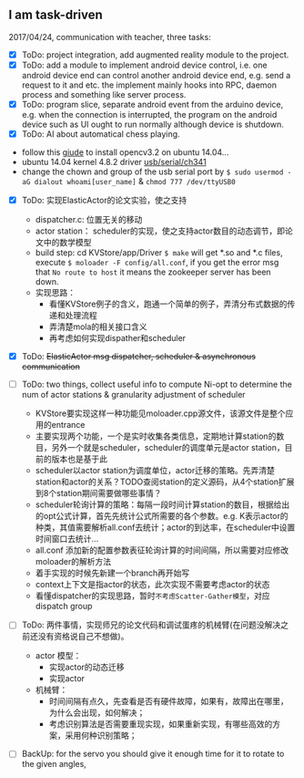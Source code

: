 ## I am task-driven
2017/04/24, communication with teacher, three tasks:
- [x] ToDo: project integration, add augmented reality module to the project.
- [x] ToDo: add a module to implement android device control, i.e. one android device end can control another android device end, e.g. send a request to it and etc. the implement mainly hooks into RPC, daemon process and something like server process.
- [x] ToDo: program slice, separate android event from the arduino device, e.g. when the connection is interrupted, the program on the android device such as UI ought to run normally although device is shutdown.
- [x] ToDo: AI about automatical chess playing.

- follow this [giude](http://blog.csdn.net/u013831198/article/details/70215925) to install opencv3.2 on ubuntu 14.04...
- ubuntu 14.04 kernel 4.8.2 driver [usb/serial/ch341](http://elixir.free-electrons.com/linux/v4.8.2/source/drivers/usb/serial/ch341.c)
- change the chown and group of the usb serial port by `$ sudo usermod -aG dialout whoami[user_name]` & `chmod 777 /dev/ttyUSB0`

- [x] ToDo: 实现ElasticActor的论文实验，使之支持
  - dispatcher.c: 位置无关的移动
  - actor station： scheduler的实现，使之支持actor数目的动态调节，即论文中的数学模型
  - build step: cd KVStore/app/Driver `$ make` will get *.so and *.c files, execute `$ moloader -F config/all.conf`, if you get the error msg that `No route to host` it means the zookeeper server has been down.
  - 实现思路：
    - 看懂KVStore例子的含义，跑通一个简单的例子，弄清分布式数据的传递和处理流程
    - 弄清楚mola的相关接口含义
    - 再考虑如何实现dispather和scheduler
- [x] ToDo: ~~ElasticActor msg dispatcher, scheduler & asynchronous communication~~
- [ ] ToDo: two things, collect useful info to compute Ni-opt to determine the num of actor stations & granularity adjustment of scheduler
  - KVStore要实现这样一种功能见moloader.cpp源文件，该源文件是整个应用的entrance
  - 主要实现两个功能，一个是实时收集各类信息，定期地计算station的数目，另外一个就是scheduler，scheduler的调度单元是actor station，目前的版本也是基于此
  - scheduler以actor station为调度单位，actor迁移的策略。先弄清楚station和actor的关系？TODO查阅station的定义源码，从4个station扩展到8个station期间需要做哪些事情？
  - scheduler轮询计算的策略：每隔一段时间计算station的数目，根据给出的opt公式计算，首先先统计公式所需要的各个参数。e.g. K表示actor的种类，其值需要解析all.conf去统计；actor的到达率，在scheduler中设置时间窗口去统计...
  - all.conf 添加新的配置参数表征轮询计算的时间间隔，所以需要对应修改moloader的解析方法
  - 着手实现的时候先新建一个branch再开始写
  - context上下文是指actor的状态，此次实现不需要考虑actor的状态
  - 看懂dispatcher的实现思路，暂时`不考虑Scatter-Gather模型`，对应dispatch group
- [ ] ToDo: 两件事情，实现师兄的论文代码和调试蛋疼的机械臂(在问题没解决之前还没有资格说自己不想做)。
  - actor 模型：
    - 实现actor的动态迁移
    - 实现actor
  - 机械臂：
    - 时间间隔有点久，先查看是否有硬件故障，如果有，故障出在哪里，为什么会出现，如何解决；
    - 考虑识别算法是否需要重现实现，如果重新实现，有哪些高效的方案，采用何种识别策略；
    
- [ ] BackUp: for the servo you should give it enough time for it to rotate to the given angles,
